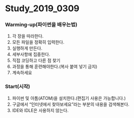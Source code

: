 # Study_2019_0309

### Warming-up(파이썬을 배우는법)

1) 각 장을 따라한다.
2) 모든 파일을 정확히 입력한다.
3) 실행하게 만든다.
4) 세부사항에 집중한다.
5) 직접 코딩하고 다른 점 찾기
6) 과정을 통해 훈련해야한다.(복사 붙여 넣기 금지)
7) 계속하세요

### Start(시작)
1) 파이썬 및 아톰(ATOM)을 설치한다.(편집기 사용은 가능합니다.)
2) 구글에서 “인터넷에서 찾아보세요”라는 부분의 내용을 검색해본다.
3) IDE와 IDLE은 사용하지 않는다.

